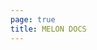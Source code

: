 ```yaml
---
page: true
title: MELON DOCS
---
```


<script setup>
import Home from '@theme/components/Home.vue'
</script>

<Home />
